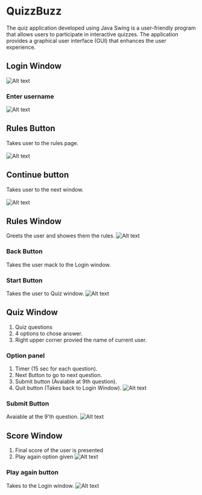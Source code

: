 # QuizzBuzz
The quiz application developed using Java Swing is a user-friendly program that allows users to participate in interactive quizzes. The application provides a graphical user interface (GUI) that enhances the user experience.
## Login Window
![Alt text](image.png)
### Enter username
![Alt text](image-1.png)
## Rules Button
Takes user to the rules page.<br></br>
![Alt text](image-2.png)
## Continue button 
Takes user to the next window.<br></br>
![Alt text](image-3.png)
## Rules Window
Greets the user and showes them the rules.
![Alt text](image-4.png)
### Back Button
Takes the user mack to the Login window.
### Start Button
Takes the user to Quiz window.
![Alt text](image-5.png)
## Quiz Window
1. Quiz questions
2. 4 options to chose answer.
3. Right upper corner provied the name of current user.
### Option panel
1. Timer (15 sec for each question).
2. Next Button to go to next question.
3. Submit button (Avaiable at 9th question).
4. Quit button (Takes back to Login Window).
![Alt text](image-6.png)
### Submit Button
Avaiable at the 9'th question.
![Alt text](image-7.png)
## Score Window
1. Final score of the user is presented
2. Play again option given
![Alt text](image-8.png)
### Play again button
Takes to the Login window.
![Alt text](image-9.png)

